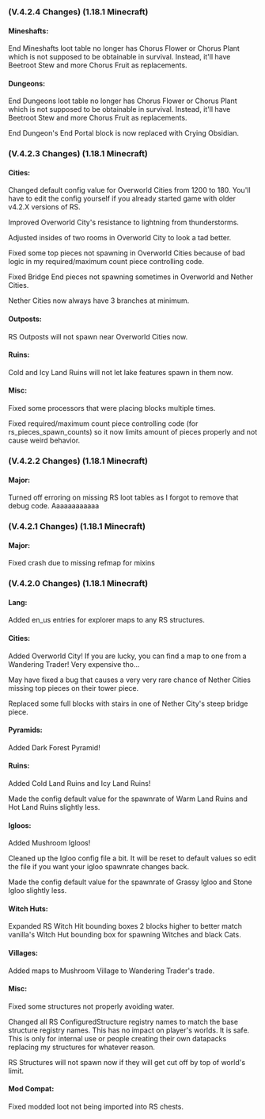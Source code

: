 ### **(V.4.2.4 Changes) (1.18.1 Minecraft)**

#### Mineshafts:
End Mineshafts loot table no longer has Chorus Flower or Chorus Plant which is not supposed to be obtainable in survival.
Instead, it'll have Beetroot Stew and more Chorus Fruit as replacements.

#### Dungeons:
End Dungeons loot table no longer has Chorus Flower or Chorus Plant which is not supposed to be obtainable in survival.
Instead, it'll have Beetroot Stew and more Chorus Fruit as replacements.

End Dungeon's End Portal block is now replaced with Crying Obsidian.


### **(V.4.2.3 Changes) (1.18.1 Minecraft)**

#### Cities:
Changed default config value for Overworld Cities from 1200 to 180. 
  You'll have to edit the config yourself if you already started game with older v4.2.X versions of RS.

Improved Overworld City's resistance to lightning from thunderstorms.

Adjusted insides of two rooms in Overworld City to look a tad better.

Fixed some top pieces not spawning in Overworld Cities because of bad logic in my required/maximum count piece controlling code.

Fixed Bridge End pieces not spawning sometimes in Overworld and Nether Cities.

Nether Cities now always have 3 branches at minimum.

#### Outposts:
RS Outposts will not spawn near Overworld Cities now.

#### Ruins:
Cold and Icy Land Ruins will not let lake features spawn in them now.

#### Misc:
Fixed some processors that were placing blocks multiple times.

Fixed required/maximum count piece controlling code (for rs_pieces_spawn_counts) so it now limits amount of pieces properly and not cause weird behavior.


### **(V.4.2.2 Changes) (1.18.1 Minecraft)**

#### Major:
Turned off erroring on missing RS loot tables as I forgot to remove that debug code. Aaaaaaaaaaaa


### **(V.4.2.1 Changes) (1.18.1 Minecraft)**

#### Major:
Fixed crash due to missing refmap for mixins


### **(V.4.2.0 Changes) (1.18.1 Minecraft)**

#### Lang:
Added en_us entries for explorer maps to any RS structures.

#### Cities:
Added Overworld City! If you are lucky, you can find a map to one from a Wandering Trader! Very expensive tho...

May have fixed a bug that causes a very very rare chance of Nether Cities missing top pieces on their tower piece.

Replaced some full blocks with stairs in one of Nether City's steep bridge piece.

#### Pyramids:
Added Dark Forest Pyramid!

#### Ruins:
Added Cold Land Ruins and Icy Land Ruins!

Made the config default value for the spawnrate of Warm Land Ruins and Hot Land Ruins slightly less.

#### Igloos:
Added Mushroom Igloos!

Cleaned up the Igloo config file a bit. It will be reset to default values so edit the file if you want your igloo spawnrate changes back.

Made the config default value for the spawnrate of Grassy Igloo and Stone Igloo slightly less.

#### Witch Huts:
Expanded RS Witch Hit bounding boxes 2 blocks higher to better match vanilla's Witch Hut bounding box for spawning Witches and black Cats.

#### Villages:
Added maps to Mushroom Village to Wandering Trader's trade.

#### Misc:
Fixed some structures not properly avoiding water.

Changed all RS ConfiguredStructure registry names to match the base structure registry names.
  This has no impact on player's worlds. It is safe. This is only for internal use or people creating their own datapacks replacing my structures for whatever reason.

RS Structures will not spawn now if they will get cut off by top of world's limit. 

#### Mod Compat:
Fixed modded loot not being imported into RS chests.
